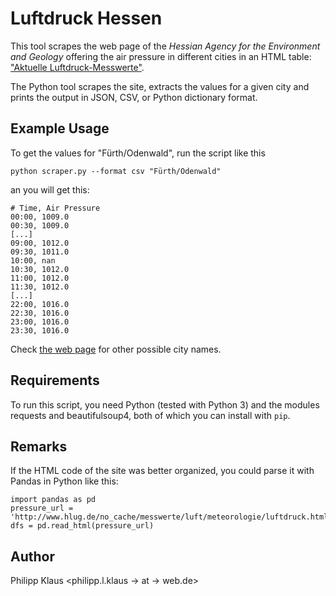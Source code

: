 
Luftdruck Hessen
================

This tool scrapes the web page of the *Hessian Agency for the Environment and Geology*
offering the air pressure in different cities in an HTML table:
["Aktuelle Luftdruck-Messwerte"][luftdruck].

The Python tool scrapes the site, extracts the values for a given city
and prints the output in JSON, CSV, or Python dictionary format.


Example Usage
-------------

To get the values for "Fürth/Odenwald", run the script like this

    python scraper.py --format csv "Fürth/Odenwald"

an you will get this:

    # Time, Air Pressure
    00:00, 1009.0
    00:30, 1009.0
    [...]
    09:00, 1012.0
    09:30, 1011.0
    10:00, nan
    10:30, 1012.0
    11:00, 1012.0
    11:30, 1012.0
    [...]
    22:00, 1016.0
    22:30, 1016.0
    23:00, 1016.0
    23:30, 1016.0

Check [the web page][luftdruck] for other possible city names.

Requirements
------------

To run this script, you need Python (tested with Python 3) and the modules
requests and beautifulsoup4, both of which you can install with `pip`.

Remarks
-------

If the HTML code of the site was better organized, you could parse it with Pandas in Python like this:

    import pandas as pd
    pressure_url = 'http://www.hlug.de/no_cache/messwerte/luft/meteorologie/luftdruck.html'
    dfs = pd.read_html(pressure_url)

Author
------

Philipp Klaus <philipp.l.klaus → at → web.de>

[luftdruck]: http://www.hlug.de/no_cache/messwerte/luft/meteorologie/luftdruck.html
